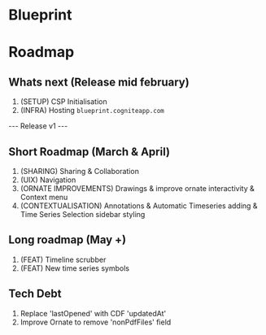 # Blueprint

# Roadmap

## Whats next (Release mid february)

1. (SETUP) CSP Initialisation
2. (INFRA) Hosting `blueprint.cogniteapp.com`

--- Release v1 ---

## Short Roadmap (March & April)

1. (SHARING) Sharing & Collaboration
2. (UIX) Navigation
3. (ORNATE IMPROVEMENTS) Drawings & improve ornate interactivity & Context menu
4. (CONTEXTUALISATION) Annotations & Automatic Timeseries adding & Time Series Selection sidebar styling

## Long roadmap (May +)

1. (FEAT) Timeline scrubber
2. (FEAT) New time series symbols

## Tech Debt

1. Replace 'lastOpened' with CDF 'updatedAt'
2. Improve Ornate to remove 'nonPdfFiles' field
